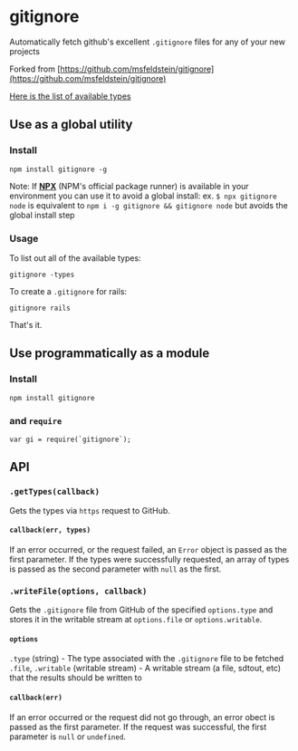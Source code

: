 # gitignore

Automatically fetch github's excellent `.gitignore` files for any of your new projects

Forked from [https://github.com/msfeldstein/gitignore](https://github.com/msfeldstein/gitignore)

[Here is the list of available types](https://github.com/github/gitignore)

## Use as a global utility

### Install

    npm install gitignore -g

Note: If **[NPX](https://blog.npmjs.org/post/162869356040/introducing-npx-an-npm-package-runner)** (NPM's official package runner) is available in your environment you can use it to avoid a global install: ex. `$ npx gitignore node` is equivalent to `npm i -g gitignore && gitignore node` but avoids the global install step

### Usage

To list out all of the available types:

    gitignore -types

To create a `.gitignore` for rails:

    gitignore rails

That's it.

## Use programmatically as a module

### Install

    npm install gitignore

### and `require`

    var gi = require(`gitignore`);

## API

### `.getTypes(callback)`

Gets the types via `https` request to GitHub.

#### `callback(err, types)`

If an error occurred, or the request failed, an `Error` object is passed as the first parameter. If the types were successfully requested, an array of types is passed as the second parameter with `null` as the first.

### `.writeFile(options, callback)`

Gets the `.gitignore` file from GitHub of the specified `options.type` and stores it in the writable stream at `options.file` or `options.writable`.

#### `options`

`.type` (string) - The type associated with the `.gitignore` file to be fetched
`.file`, `.writable` (writable stream) - A writable stream (a file, sdtout, etc) that the results should be written to

#### `callback(err)`

If an error occurred or the request did not go through, an error obect is passed as the first parameter. If the request was successful, the first parameter is `null` or `undefined`.
